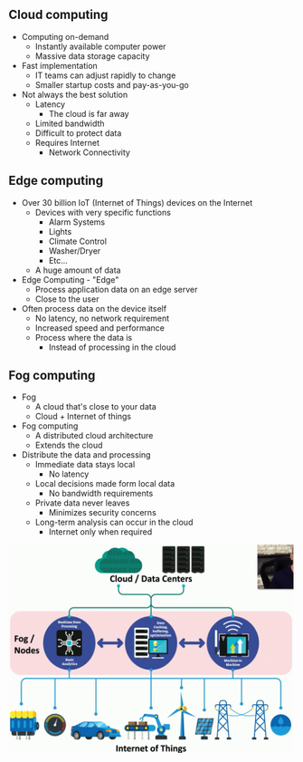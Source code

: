 ## Cloud computing
- Computing on-demand
	- Instantly available computer power
	- Massive data storage capacity
- Fast implementation
	- IT teams can adjust rapidly to change
	- Smaller startup costs and pay-as-you-go
- Not always the best solution
	- Latency
		- The cloud is far away
	- Limited bandwidth
	- Difficult to protect data
	- Requires Internet
		- Network Connectivity

## Edge computing
- Over 30 billion IoT (Internet of Things) devices on the Internet
	- Devices with very specific functions
		- Alarm Systems
		- Lights
		- Climate Control
		- Washer/Dryer
		- Etc...
	- A huge amount of data
- Edge Computing - "Edge"
	- Process application data on an edge server
	- Close to the user
- Often process data on the device itself
	- No latency, no network requirement
	- Increased speed and performance
	- Process where the data is
		- Instead of processing in the cloud

## Fog computing
- Fog
	- A cloud that's close to your data
	- Cloud + Internet of things
- Fog computing
	- A distributed cloud architecture
	- Extends the cloud
- Distribute the data and processing
	- Immediate data stays local
		- No latency
	- Local decisions made form local data
		- No bandwidth requirements
	- Private data never leaves
		- Minimizes security concerns
	- Long-term analysis can occur in the cloud
		- Internet only when required

![](../Images/066%20-%20Edge%20and%20Fog%20Computing-1.png)

